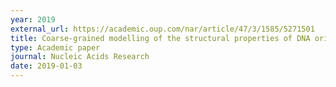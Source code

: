 ```yaml
---
year: 2019
external_url: https://academic.oup.com/nar/article/47/3/1585/5271501
title: Coarse-grained modelling of the structural properties of DNA origami
type: Academic paper
journal: Nucleic Acids Research
date: 2019-01-03
---
```

